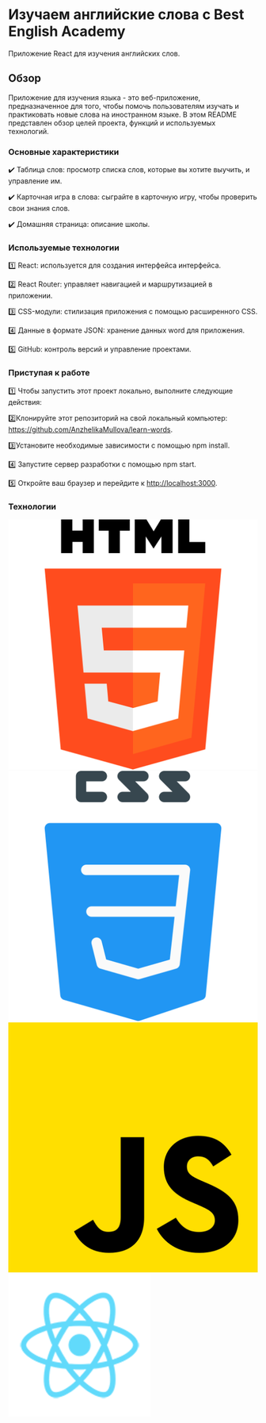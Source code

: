 # Изучаем английские слова c Best English Academy

Приложение React для изучения английских слов.  

## Обзор

Приложение для изучения языка - это веб-приложение, предназначенное для того, чтобы помочь пользователям изучать и практиковать новые слова на иностранном языке. В этом README представлен обзор целей проекта, функций и используемых технологий.

### Основные характеристики

:heavy_check_mark: Таблица слов: просмотр списка слов, которые вы хотите выучить, и управление им.

:heavy_check_mark: Карточная игра в слова: сыграйте в карточную игру, чтобы проверить свои знания слов.

:heavy_check_mark: Домашняя страница: описание школы.

### Используемые технологии

 :one:  React: используется для создания интерфейса интерфейса.

 :two:  React Router: управляет навигацией и маршрутизацией в приложении.

 :three:  CSS-модули: стилизация приложения с помощью расширенного CSS.

 :four:    Данные в формате JSON: хранение данных word для приложения.

 :five:  GitHub: контроль версий и управление проектами.

### Приступая к работе


  :one: Чтобы запустить этот проект локально, выполните следующие действия:

  :two:Клонируйте этот репозиторий на свой локальный компьютер: <https://github.com/AnzhelikaMullova/learn-words>.

  :three:Установите необходимые зависимости с помощью npm install.

  :four: Запустите сервер разработки с помощью npm start.

  :five:  Откройте ваш браузер и перейдите к <http://localhost:3000>.

### Технологии

![html](html.png)![css](css.png)![js](js.png)![react](react.png)

